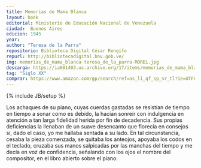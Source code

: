 ```yaml
---
title: Memorias de Mama Blanca
layout: book
editorial: Ministerio de Educación Nacional de Venezuela
ciudad:  Buenos Aires
edicion: 1945
year: 
author: "Teresa de la Parra"
repositorio: Biblioteca Digital César Rengifo
repurl: http://bibliotecadigital.bnv.gob.ve/
img: memorias_de_mama_blanca-teresa_de_la_parra-MOREL.jpg
descarga: https://ia601403.us.archive.org/17/items/memorias_de_mama_blanca_teresa_de_la_parra/memorias_de_mama_blanca_teresa_de_la_parra.pdf
tag: "Siglo XX"
comprar: https://www.amazon.com/gp/search/ref=as_li_qf_sp_sr_tl?ie=UTF8&tag=morelcoop-20&keywords=teresa de la parra&index=aps&camp=1789&creative=9325&linkCode=ur2&linkId=c4fabeb52a0733909a727b93373bf37c
---
```

{% include JB/setup %}

Los achaques de su piano, cuyas cuerdas gastadas se resistían de tiempo en tiempo a sonar como es debido, la hacían sonreír con indulgencia en atención a tan larga fi­delidad herida por fin de decadencia. Sus propias deficien­cias la llenaban de un suave desencanto que florecía en consejos si, dado el caso, yo me hallaba sentada a su lado. En tal circunstancia, cesaba la pieza comenzada, se quitaba los anteojos, apoyaba los codos en el teclado, cruzaba sus manos salpicadas por las manchas del tiempo y me decía en voz de confidencia, señalando con los ojos el nombre del compositor, en el libro abierto sobre el piano: